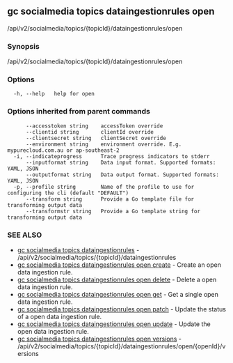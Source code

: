 ## gc socialmedia topics dataingestionrules open

/api/v2/socialmedia/topics/{topicId}/dataingestionrules/open

### Synopsis

/api/v2/socialmedia/topics/{topicId}/dataingestionrules/open

### Options

```
  -h, --help   help for open
```

### Options inherited from parent commands

```
      --accesstoken string    accessToken override
      --clientid string       clientId override
      --clientsecret string   clientSecret override
      --environment string    environment override. E.g. mypurecloud.com.au or ap-southeast-2
  -i, --indicateprogress      Trace progress indicators to stderr
      --inputformat string    Data input format. Supported formats: YAML, JSON
      --outputformat string   Data output format. Supported formats: YAML, JSON
  -p, --profile string        Name of the profile to use for configuring the cli (default "DEFAULT")
      --transform string      Provide a Go template file for transforming output data
      --transformstr string   Provide a Go template string for transforming output data
```

### SEE ALSO

* [gc socialmedia topics dataingestionrules](gc_socialmedia_topics_dataingestionrules.html)	 - /api/v2/socialmedia/topics/{topicId}/dataingestionrules
* [gc socialmedia topics dataingestionrules open create](gc_socialmedia_topics_dataingestionrules_open_create.html)	 - Create an open data ingestion rule.
* [gc socialmedia topics dataingestionrules open delete](gc_socialmedia_topics_dataingestionrules_open_delete.html)	 - Delete a open data ingestion rule.
* [gc socialmedia topics dataingestionrules open get](gc_socialmedia_topics_dataingestionrules_open_get.html)	 - Get a single open data ingestion rule.
* [gc socialmedia topics dataingestionrules open patch](gc_socialmedia_topics_dataingestionrules_open_patch.html)	 - Update the status of a open data ingestion rule.
* [gc socialmedia topics dataingestionrules open update](gc_socialmedia_topics_dataingestionrules_open_update.html)	 - Update the open data ingestion rule.
* [gc socialmedia topics dataingestionrules open versions](gc_socialmedia_topics_dataingestionrules_open_versions.html)	 - /api/v2/socialmedia/topics/{topicId}/dataingestionrules/open/{openId}/versions


